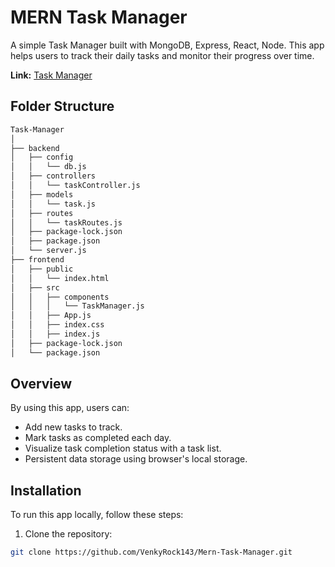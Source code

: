 
# MERN Task Manager

A simple Task Manager built with MongoDB, Express, React, Node. This app helps users to track their daily tasks and monitor their progress over time.

**Link:** [Task Manager](https://mern-task-manager-venky.netlify.app/)

## Folder Structure

```sh
Task-Manager
│
├── backend
│   ├── config
│   │   └── db.js
│   ├── controllers
│   │   └── taskController.js
│   ├── models
│   │   └── task.js
│   ├── routes
│   │   └── taskRoutes.js
│   ├── package-lock.json
│   ├── package.json
│   └── server.js
├── frontend
│   ├── public
│   │   └── index.html
│   ├── src
│   │   ├── components
│   │   │   └── TaskManager.js
│   │   ├── App.js
│   │   ├── index.css
│   │   ├── index.js
│   ├── package-lock.json
│   └── package.json
```


## Overview

By using this app, users can:

- Add new tasks to track.
- Mark tasks as completed each day.
- Visualize task completion status with a task list.
- Persistent data storage using browser's local storage.

## Installation

To run this app locally, follow these steps:

1. Clone the repository:

```bash
git clone https://github.com/VenkyRock143/Mern-Task-Manager.git
